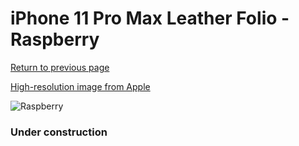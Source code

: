 # iPhone 11 Pro Max Leather Folio - Raspberry

[Return to previous page](/iphone_11)

[High-resolution image from Apple](https://store.storeimages.cdn-apple.com/8756/as-images.apple.com/is/MY1N2?wid=4500&hei=4500&fmt=png)

<div style="width: 384px"><img src="/everyphone/MY1N2.png" alt="Raspberry"></div>

### Under construction
